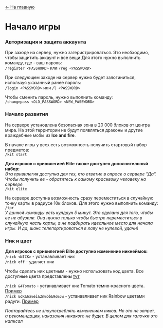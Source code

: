 [<- На главную](https://github.com/evgeniy-kotin/minecraft-v4?tab=readme-ov-file#оглавление)

# Начало игры

### Авторизация и защита аккаунта

При заходе на сервер, нужно загеристрироваться. Это необходимо, чтобы защитить аккаунт и все вещи
Для этого нужно выполнить команду, где <PASSWORD> - ваш пароль: </br>
`/register <PASSWORD>` или `/reg <PASSWORD>`

При следующем заходе на сервер нужно будет залогиниться, используя указанный ранее пароль:</br>
`/login <PASSWORD>` или `/l <PASSWORD>`

Чтобы сменить пароль, нужно выполнить команду:</br>
`/changepass <OLD_PASSWORD> <NEW_PASSWORD>`

### Начало развития

На сервере установлена безопасная зона в 20 000 блоков от центра мира. На этой территории не будут появляться драконы и другие враждебные мобы из **Ice and fire**.

В начале игры у всех есть возможность получить стартовый набор предметов:</br>
`/kit start`

**Для игроков с привилегией Elite также доступен дополнительный набор:**</br>
*Эта привилегия доступна для тех, кто ответил в опросе о сервере "Да". Чтобы получить ее - обратитесь к самому красивому человеку на сервере*</br>
`/kit elite`

На сервере доступна возможность сразу переместиться в случайную точку карты в радиусе 10к блоков. Для этого нужно выполнить команду:</br>
`/tpr`</br>
*У данной команды есть кулдаун 5 минут. Это сделано для того, чтобы ее не абузили. Она нужна только чтобы быстро переместиться в случайную часть карты, а не подбирать идеальное место для начала игры. И да, шанс телепортироваться в лаву не нулевой, удачи)*

### Ник и цвет

**Для игроков с привилегией Elite доступно изменение никнеймов:**</br>
`/nick <NICK>` - устанавливает ник</br>
`/nick off` - удаляет ник</br>

Чтобы сделать ник цветным - нужно использовать код цвета. Все доступные цвета представлены [тут](https://i.pinimg.com/originals/a6/ae/fc/a6aefcc59c48d1dc0649166cd5dc8129.jpg)</br>

`/nick &4Tomato` - устанавливает ник Tomato темно-красного цвета. [Пример](https://github.com/evgeniy-kotin/minecraft-v4/blob/main/images/nick_tomato.png)</br>
`/nick &cR&6a&ei&2n&bb&9o&5w` - устанавливает ник Rainbow цветами радуги. [Пример](https://github.com/evgeniy-kotin/minecraft-v4/blob/main/images/nick_rainbow.png)</br>

*Постарайтесь не злоупотреблять изменением ников. Но это не запрет, а рекомендация, наказания никакого не будет. В целом для галочки это написал*